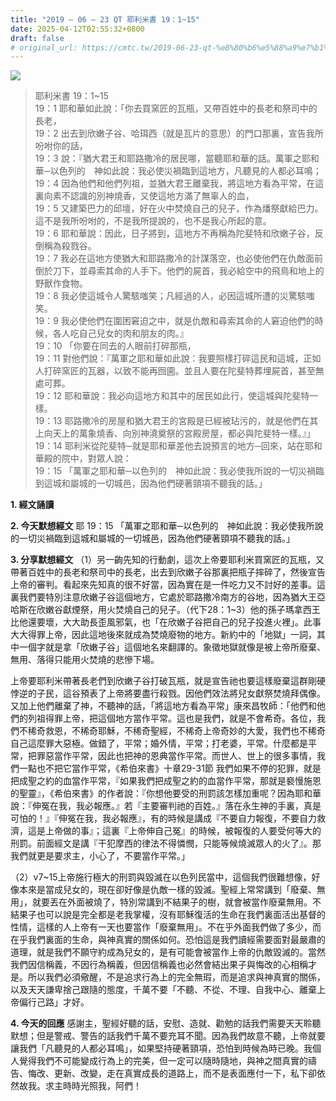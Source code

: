 ```yaml
---
title: "2019 – 06 – 23 QT 耶利米書 19：1~15"
date: 2025-04-12T02:55:32+0800
draft: false
# original_url: https://cmtc.tw/2019-06-23-qt-%e8%80%b6%e5%88%a9%e7%b1%b3%e6%9b%b8-19%ef%bc%9a115
---
```


![](/images/qt.jpg)
> 耶利米書 19：1\~15  
> 19：1 耶和華如此說：「你去買窯匠的瓦瓶，又帶百姓中的長老和祭司中的長老，  
> 19：2 出去到欣嫩子谷、哈珥西（就是瓦片的意思）的門口那裏，宣告我所吩咐你的話，  
> 19：3 說：『猶大君王和耶路撒冷的居民哪，當聽耶和華的話。萬軍之耶和華─以色列的　神如此說：我必使災禍臨到這地方，凡聽見的人都必耳鳴；  
> 19：4 因為他們和他們列祖，並猶大君王離棄我，將這地方看為平常，在這裏向素不認識的別神燒香，又使這地方滿了無辜人的血，  
> 19：5 又建築巴力的邱壇，好在火中焚燒自己的兒子，作為燔祭獻給巴力。這不是我所吩咐的，不是我所提說的，也不是我心所起的意。  
> 19：6 耶和華說：因此，日子將到，這地方不再稱為陀斐特和欣嫩子谷，反倒稱為殺戮谷。  
> 19：7 我必在這地方使猶大和耶路撒冷的計謀落空，也必使他們在仇敵面前倒於刀下，並尋索其命的人手下。他們的屍首，我必給空中的飛鳥和地上的野獸作食物。  
> 19：8 我必使這城令人驚駭嗤笑；凡經過的人，必因這城所遭的災驚駭嗤笑。  
> 19：9 我必使他們在圍困窘迫之中，就是仇敵和尋索其命的人窘迫他們的時候，各人吃自己兒女的肉和朋友的肉。』  
> 19：10 「你要在同去的人眼前打碎那瓶，  
> 19：11 對他們說：『萬軍之耶和華如此說：我要照樣打碎這民和這城，正如人打碎窯匠的瓦器，以致不能再囫圇。並且人要在陀斐特葬埋屍首，甚至無處可葬。  
> 19：12 耶和華說：我必向這地方和其中的居民如此行，使這城與陀斐特一樣。  
> 19：13 耶路撒冷的房屋和猶大君王的宮殿是已經被玷污的，就是他們在其上向天上的萬象燒香、向別神澆奠祭的宮殿房屋，都必與陀斐特一樣。』」  
> 19：14 耶利米從陀斐特─就是耶和華差他去說預言的地方─回來，站在耶和華殿的院中，對眾人說：  
> 19：15 「萬軍之耶和華─以色列的　神如此說：我必使我所說的一切災禍臨到這城和屬城的一切城邑，因為他們硬著頸項不聽我的話。」

**1. 經文誦讀**

**2.  今天默想經文**
耶 19：15 「萬軍之耶和華─以色列的　神如此說：我必使我所說的一切災禍臨到這城和屬城的一切城邑，因為他們硬著頸項不聽我的話。」

**3. 分享默想經文**
（1）另一齣先知的行動劇，這次上帝要耶利米買窯匠的瓦瓶，又帶著百姓中的長老和祭司中的長老，出去到欣嫩子谷那裏把瓶子摔碎了，然後宣告上帝的審判。看起來先知真的很不好當，因為實在是一件吃力又不討好的差事。這裏我們要特別注意欣嫩子谷這個地方，它處於耶路撒冷南方的谷地，因為猶大王亞哈斯在欣嫩谷獻煙祭，用火焚燒自己的兒子。（代下28：1\~3）他的孫子瑪拿西王比他還要壞，大大助長歪風邪氣，也「在欣嫩子谷把自己的兒子投進火裡」。此事大大得罪上帝，因此這地後來就成為焚燒廢物的地方。新約中的「地獄」一詞，其中一個字就是拿「欣嫩子谷」這個地名來翻譯的。象徵地獄就像是被上帝所廢棄、無用、落得只能用火焚燒的悲慘下場。

上帝要耶利米帶著長老們到欣嫩子谷打破瓦瓶，就是宣告祂也要這樣廢棄這群剛硬悖逆的子民，這谷預表了上帝將要盡行殺戮。因他們效法將兒女獻祭焚燒拜偶像。又加上他們離棄了神，不聽神的話，「將這地方看為平常」康來昌牧師：「他們和他們的列祖得罪上帝，把這個地方當作平常。這也是我們，就是不會希奇。各位，我們不稀奇救恩，不稀奇耶穌，不稀奇聖經，不稀奇上帝奇妙的大愛，我們也不稀奇自己這麼罪大惡極。做錯了，平常；婚外情，平常；打老婆，平常。什麼都是平常，把罪惡當作平常，因此也把神的恩典當作平常。而世人、世上的很多事情，我們一點也不把它當作平常，《希伯來書》十章29-31節 我們如果不停的犯罪，就是把成聖之約的血當作平常，『如果我們把成聖之約的血當作平常，那就是褻慢施恩的聖靈』，《希伯來書》的作者說：『你想他要受的刑罰該怎樣加重呢？因為耶和華說：『伸冤在我，我必報應。』若『主要審判祂的百姓。』落在永生神的手裏，真是可怕的！』『伸冤在我，我必報應』，有的時候是講成『不要自力報復，不要自力救濟，這是上帝做的事』；這裏『上帝伸自己冤』的時候，被報復的人要受何等大的刑罰。前面經文是講『干犯摩西的律法不得憐憫，只能等候燒滅眾人的火了』。那我們就更是要求主，小心了，不要當作平常。」

（2）v7\~15上帝施行極大的刑罰與毀滅在以色列民當中，這個我們很難想像，好像本來是當成兒女的，現在卻好像是仇敵一樣的毀滅。聖經上常常講到「廢棄、無用」，就要丟在外面被燒了，特別常講到不結果子的樹，就會被當作廢棄無用。不結果子也可以說是完全都是老我掌權，沒有耶穌復活的生命在我們裏面活出基督的性情，這樣的人上帝有一天也要當作「廢棄無用」。不在乎外面我們做了多少，而在乎我們裏面的生命，與神真實的關係如何。恐怕這是我們讀經需要面對最嚴肅的道理，就是我們不願守約成為兒女的，是有可能會被當作上帝的仇敵毀滅的。當然我們因信稱義，不因行為稱義，但因信稱義也必然會結出果子與悔改的心相稱才是。所以我們必須儆醒，不是追求行為上的完全無瑕，而是追求與神真實的關係，以及天天謙卑捨己跟隨的態度，千萬不要「不聽、不從、不理、自我中心、離棄上帝偏行己路」才好。

**4. 今天的回應**
感謝主，聖經好聽的話，安慰、造就、勸勉的話我們需要天天聆聽默想；但是警戒、警告的話我們千萬不要充耳不聞。因為我們故意不聽，上帝就要讓我們「凡聽見的人都必耳鳴」，如果堅持硬著頸項，恐怕到時候為時已晚。我個人覺得我們不可能變成行為上的完美，但一定可以隨時隨地，與神之間真實的禱告、悔改、更新、改變，走在真實成長的道路上，而不是表面應付一下，私下卻依然故我。求主時時光照我，阿們！
